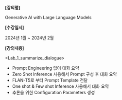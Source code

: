 **[강의명]**

Generative AI with Large Language Models

**[수강일시]**

2024년 1월 ~ 2024년 2월

**[강의내용]**

<Lab_1_summarize_dialogue>

- Prompt Engineering 없이 대화 요약
- Zero Shot Inference 사용해서 Prompt 구성 후 대화 요약
- FLAN-T5로 부터 Prompt Template 전달
- One shot & Few shot Inference 사용해서 대화 요약
- 추론을 위한 Configuration Parameters 생성 

